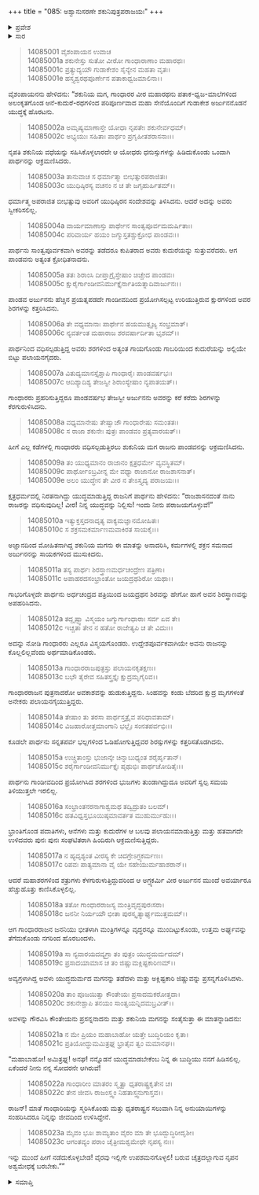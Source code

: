 +++
title = "085: ಅಶ್ವಾನುಸರಣೇ ಶಕುನಿಪುತ್ರಪರಾಜಯಃ"
+++

<details><summary>ಪ್ರವೇಶ</summary>


।।   ಓಂ ಓಂ ನಮೋ ನಾರಾಯಣಾಯ।।   ಶ್ರೀ ವೇದವ್ಯಾಸಾಯ ನಮಃ ।।

ಶ್ರೀ ಕೃಷ್ಣದ್ವೈಪಾಯನ ವೇದವ್ಯಾಸ ವಿರಚಿತ  

**ಶ್ರೀ ಮಹಾಭಾರತ**

**ಅಶ್ವಮೇಧಿಕ ಪರ್ವ**

**ಅಶ್ವಮೇಧಿಕ ಪರ್ವ**

**ಅಧ್ಯಾಯ 85**


</details>

<details><summary>ಸಾರ</summary>

ಶಕುನಿಯ ಮಗನು ಅರ್ಜುನನೊಂದಿಗೆ ಯುದ್ಧಮಾಡಿದುದು (1-18). ಸೇನೆಯು ಪರಾಜಯಗೊಳ್ಳಲು ಶಕುನಿಯ ಪತ್ನಿಯು ಶರಣಾಗತಳಾಗಿ ಬಂದುದು (19-23).


</details>

> 14085001 ವೈಶಂಪಾಯನ ಉವಾಚ  
14085001a ಶಕುನೇಸ್ತು ಸುತೋ ವೀರೋ ಗಾಂಧಾರಾಣಾಂ ಮಹಾರಥಃ।  
14085001c ಪ್ರತ್ಯುದ್ಯಯೌ ಗುಡಾಕೇಶಂ ಸೈನ್ಯೇನ ಮಹತಾ ವೃತಃ।  
14085001e ಹಸ್ತ್ಯಶ್ವರಥಪೂರ್ಣೇನ ಪತಾಕಾಧ್ವಜಮಾಲಿನಾ।।

ವೈಶಂಪಾಯನನು ಹೇಳಿದನು: “ಶಕುನಿಯ ಮಗ, ಗಾಂಧಾರರ ವೀರ ಮಹಾರಥನು ಪತಾಕ-ಧ್ವಜ-ಮಾಲೆಗಳಿಂದ ಅಲಂಕೃತಗೊಂಡ ಆನೆ-ಕುದುರೆ-ರಥಗಳಿಂದ ಪರಿಪೂರ್ಣವಾದ ಮಹಾ ಸೇನೆಯೊಂದಿಗೆ ಗುಡಾಕೇಶ ಅರ್ಜುನನೊಡನೆ ಯುದ್ಧಕ್ಕೆ ಹೊರಟನು.

> 14085002a ಅಮೃಷ್ಯಮಾಣಾಸ್ತೇ ಯೋಧಾ ನೃಪತೇಃ ಶಕುನೇರ್ವಧಮ್।  
14085002c ಅಭ್ಯಯುಃ ಸಹಿತಾಃ ಪಾರ್ಥಂ ಪ್ರಗೃಹೀತಶರಾಸನಾಃ।।

ನೃಪತಿ ಶಕುನಿಯ ವಧೆಯನ್ನು ಸಹಿಸಿಕೊಳ್ಳಲಾರದೇ ಆ ಯೋಧರು ಧನುಸ್ಸುಗಳನ್ನು ಹಿಡಿದುಕೊಂಡು ಒಂದಾಗಿ ಪಾರ್ಥನನ್ನು ಆಕ್ರಮಣಿಸಿದರು.

> 14085003a ತಾನುವಾಚ ಸ ಧರ್ಮಾತ್ಮಾ ಬೀಭತ್ಸುರಪರಾಜಿತಃ।  
14085003c ಯುಧಿಷ್ಠಿರಸ್ಯ ವಚನಂ ನ ಚ ತೇ ಜಗೃಹುರ್ಹಿತಮ್।।

ಧರ್ಮಾತ್ಮ ಅಪರಾಜಿತ ಬೀಭತ್ಸುವು ಅವರಿಗೆ ಯುಧಿಷ್ಠಿರನ ಸಂದೇಶವನ್ನು ತಿಳಿಸಿದನು. ಆದರೆ ಅದನ್ನು ಅವರು ಸ್ವೀಕರಿಸಲಿಲ್ಲ.

> 14085004a ವಾರ್ಯಮಾಣಾಸ್ತು ಪಾರ್ಥೇನ ಸಾಂತ್ವಪೂರ್ವಮಮರ್ಷಿತಾಃ।  
14085004c ಪರಿವಾರ್ಯ ಹಯಂ ಜಗ್ಮುಸ್ತತಶ್ಚುಕ್ರೋಧ ಪಾಂಡವಃ।।

ಪಾರ್ಥನು ಸಾಂತ್ವಪೂರ್ವಕವಾಗಿ ಅವರನ್ನು ತಡೆದರೂ ಕುಪಿತರಾದ ಅವರು ಕುದುರೆಯನ್ನು ಸುತ್ತುವರೆದರು. ಆಗ ಪಾಂಡವನು ಅತ್ಯಂತ ಕ್ರೋಧಿತನಾದನು.

> 14085005a ತತಃ ಶಿರಾಂಸಿ ದೀಪ್ತಾಗ್ರೈಸ್ತೇಷಾಂ ಚಿಚ್ಚೇದ ಪಾಂಡವಃ।  
14085005c ಕ್ಷುರೈರ್ಗಾಂಡೀವನಿರ್ಮುಕ್ತೈರ್ನಾತಿಯತ್ನಾದಿವಾರ್ಜುನಃ।।

ಪಾಂಡವ ಅರ್ಜುನನು ಹೆಚ್ಚಿನ ಪ್ರಯತ್ನಪಡದೇ ಗಾಂಡೀವದಿಂದ ಪ್ರಯೋಗಿಸಲ್ಪಟ್ಟ ಉರಿಯುತ್ತಿರುವ ಕ್ಷುರಗಳಿಂದ ಅವರ ಶಿರಗಳನ್ನು ಕತ್ತರಿಸಿದನು.

> 14085006a ತೇ ವಧ್ಯಮಾನಾಃ ಪಾರ್ಥೇನ ಹಯಮುತ್ಸೃಜ್ಯ ಸಂಭ್ರಮಾತ್।  
14085006c ನ್ಯವರ್ತಂತ ಮಹಾರಾಜ ಶರವರ್ಷಾರ್ದಿತಾ ಭೃಶಮ್।।

ಪಾರ್ಥನಿಂದ ವಧಿಸಲ್ಪಡುತ್ತಿದ್ದ ಅವರು ಶರಗಳಿಂದ ಅತ್ಯಂತ ಗಾಯಗೊಂಡು ಗಾಬರಿಯಿಂದ ಕುದುರೆಯನ್ನು ಅಲ್ಲಿಯೇ ಬಿಟ್ಟು ಪಲಾಯನಗೈದರು.

> 14085007a ವಿತುದ್ಯಮಾನಸ್ತೈಶ್ಚಾಪಿ ಗಾಂಧಾರೈಃ ಪಾಂಡವರ್ಷಭಃ।  
14085007c ಆದಿಶ್ಯಾದಿಶ್ಯ ತೇಜಸ್ವೀ ಶಿರಾಂಸ್ಯೇಷಾಂ ನ್ಯಪಾತಯತ್।।

ಗಾಂಧಾರರು ಪ್ರಹರಿಸುತ್ತಿದ್ದರೂ ಪಾಂಡವರ್ಷಭ ತೇಜಸ್ವೀ ಅರ್ಜುನನು ಅವರನ್ನು ಕರೆ ಕರೆದು ಶಿರಗಳನ್ನು ಕೆರಗುರುಳಿಸಿದನು.

> 14085008a ವಧ್ಯಮಾನೇಷು ತೇಷ್ವಾಜೌ ಗಾಂಧಾರೇಷು ಸಮಂತತಃ।  
14085008c ಸ ರಾಜಾ ಶಕುನೇಃ ಪುತ್ರಃ ಪಾಂಡವಂ ಪ್ರತ್ಯವಾರಯತ್।।

ಹೀಗೆ ಎಲ್ಲ ಕಡೆಗಳಲ್ಲಿ ಗಾಂಧಾರರು ವಧಿಸಲ್ಪಡುತ್ತಿರಲು ಶುಕುನಿಯ ಮಗ ರಾಜನು ಪಾಂಡವನನ್ನು ಆಕ್ರಮಣಿಸಿದನು.

> 14085009a ತಂ ಯುಧ್ಯಮಾನಂ ರಾಜಾನಂ ಕ್ಷತ್ರಧರ್ಮೇ ವ್ಯವಸ್ಥಿತಮ್।  
14085009c ಪಾರ್ಥೋಽಬ್ರವೀನ್ನ ಮೇ ವಧ್ಯಾ ರಾಜಾನೋ ರಾಜಶಾಸನಾತ್।  
14085009e ಅಲಂ ಯುದ್ಧೇನ ತೇ ವೀರ ನ ತೇಽಸ್ತ್ಯದ್ಯ ಪರಾಜಯಃ।।

ಕ್ಷತ್ರಧರ್ಮದಲ್ಲಿ ನಿರತನಾಗಿದ್ದು ಯುದ್ಧಮಾಡುತ್ತಿದ್ದ ರಾಜನಿಗೆ ಪಾರ್ಥನು ಹೇಳಿದನು: “ರಾಜಶಾಸನದಂತೆ ನಾನು ರಾಜರನ್ನು ವಧಿಸುವುದಿಲ್ಲ! ವೀರ! ನಿನ್ನ ಯುದ್ಧವನ್ನು ನಿಲ್ಲಿಸು! ಇಂದು ನೀನು ಪರಾಜಯಗೊಳ್ಳುವೆ!”

> 14085010a ಇತ್ಯುಕ್ತಸ್ತದನಾದೃತ್ಯ ವಾಕ್ಯಮಜ್ಞಾನಮೋಹಿತಃ।  
14085010c ಸ ಶಕ್ರಸಮಕರ್ಮಾಣಮವಾಕಿರತ ಸಾಯಕೈಃ।।

ಅಜ್ಞಾನದಿಂದ ಮೋಹಿತನಾಗಿದ್ದ ಶಕುನಿಯ ಮಗನು ಈ ಮಾತನ್ನು ಅನಾದರಿಸಿ, ಕರ್ಮಗಳಲ್ಲಿ ಶಕ್ರನ ಸಮನಾದ ಅರ್ಜುನನನ್ನು ಸಾಯಕಗಳಿಂದ ಮುಸುಕಿದನು.

> 14085011a ತಸ್ಯ ಪಾರ್ಥಃ ಶಿರಸ್ತ್ರಾಣಮರ್ಧಚಂದ್ರೇಣ ಪತ್ರಿಣಾ।  
14085011c ಅಪಾಹರದಸಂಭ್ರಾಂತೋ ಜಯದ್ರಥಶಿರೋ ಯಥಾ।।

ಗಾಭರಿಗೊಳ್ಳದೇ ಪಾರ್ಥನು ಅರ್ಧಚಂದ್ರದ ಪತ್ರಿಯಿಂದ ಜಯದ್ರಥನ ಶಿರವನ್ನು ಹೇಗೋ ಹಾಗೆ ಅವನ ಶಿರಸ್ತ್ರಾಣವನ್ನು ಅಪಹರಿಸಿದನು.

> 14085012a ತದ್ದೃಷ್ಟ್ವಾ ವಿಸ್ಮಯಂ ಜಗ್ಮುರ್ಗಾಂಧಾರಾಃ ಸರ್ವ ಏವ ತೇ।  
14085012c ಇಚ್ಚತಾ ತೇನ ನ ಹತೋ ರಾಜೇತ್ಯಪಿ ಚ ತೇ ವಿದುಃ।।

ಅದನ್ನು ನೋಡಿ ಗಾಂಧಾರರು ಎಲ್ಲರೂ ವಿಸ್ಮಯಗೊಂಡರು. ಉದ್ದೇಶಪೂರ್ವಕವಾಗಿಯೇ ಅವನು ರಾಜನನ್ನು ಕೊಲ್ಲಲಿಲ್ಲವೆಂದು ಅರ್ಥಮಾಡಿಕೊಂಡರು.

> 14085013a ಗಾಂಧಾರರಾಜಪುತ್ರಸ್ತು ಪಲಾಯನಕೃತಕ್ಷಣಃ।  
14085013c ಬಭೌ ತೈರೇವ ಸಹಿತಸ್ತ್ರಸ್ತೈಃ ಕ್ಷುದ್ರಮೃಗೈರಿವ।।

ಗಾಂಧಾರರಾಜನ ಪುತ್ರನಾದರೋ ಅವಕಾಶವನ್ನು ಹುಡುಕುತ್ತಿದ್ದನು. ಸಿಂಹವನ್ನು ಕಂಡು ಬೆದರಿದ ಕ್ಷುದ್ರ ಮೃಗಗಳಂತೆ ಅನೇಕರು ಪಲಾಯನಗೈಯುತ್ತಿದ್ದರು.

> 14085014a ತೇಷಾಂ ತು ತರಸಾ ಪಾರ್ಥಸ್ತತ್ರೈವ ಪರಿಧಾವತಾಮ್।  
14085014c ವಿಜಹಾರೋತ್ತಮಾಂಗಾನಿ ಭಲ್ಲೈಃ ಸಂನತಪರ್ವಭಿಃ।।

ಕೂಡಲೇ ಪಾರ್ಥನು ಸನ್ನತಪರ್ವ ಭಲ್ಲಗಳಿಂದ ಓಡಿಹೋಗುತ್ತಿದ್ದವರ ಶಿರಸ್ಸುಗಳನ್ನು ಕತ್ತರಿಸತೊಡಗಿದನು.

> 14085015a ಉಚ್ಚ್ರಿತಾಂಸ್ತು ಭುಜಾನ್ಕೇ ಚಿನ್ನಾಬುಧ್ಯಂತ ಶರೈರ್ಹೃತಾನ್।  
14085015c ಶರೈರ್ಗಾಂಡೀವನಿರ್ಮುಕ್ತೈಃ ಪೃಥುಭಿಃ ಪಾರ್ಥಚೋದಿತೈಃ।।

ಪಾರ್ಥನು ಗಾಂಡೀವದಿಂದ ಪ್ರಯೋಗಿಸಿದ ಶರಗಳಿಂದ ಭುಜಗಳು ತುಂಡಾಗಿದ್ದುದೂ ಅವರಿಗೆ ಸ್ವಲ್ಪ ಸಮಯ ತಿಳಿಯುತ್ತಲೇ ಇರಲಿಲ್ಲ.

> 14085016a ಸಂಭ್ರಾಂತನರನಾಗಾಶ್ವಮಥ ತದ್ವಿದ್ರುತಂ ಬಲಮ್।  
14085016c ಹತವಿಧ್ವಸ್ತಭೂಯಿಷ್ಠಮಾವರ್ತತ ಮುಹುರ್ಮುಹುಃ।।

ಭ್ರಾಂತಿಗೊಂಡ ಪದಾತಿಗಳು, ಆನೆಗಳು ಮತ್ತು ಕುದುರೆಗಳ ಆ ಬಲವು ಪಲಾಯನಮಾಡುತ್ತಿತ್ತು ಮತ್ತು ಹತವಾಗದೇ ಉಳಿದವರು ಪುನಃ ಪುನಃ ಸಂಘಟಿತರಾಗಿ ಹಿಂದಿರುಗಿ ಆಕ್ರಮಣಿಸುತ್ತಿದ್ದರು.

> 14085017a ನ ಹ್ಯದೃಶ್ಯಂತ ವೀರಸ್ಯ ಕೇ ಚಿದಗ್ರೇಽಗ್ರ್ಯಕರ್ಮಣಃ।  
14085017c ರಿಪವಃ ಪಾತ್ಯಮಾನಾ ವೈ ಯೇ ಸಹೇಯುರ್ಮಹಾಶರಾನ್।।

ಆದರೆ ಮಹಾಶರಗಳಿಂದ ಶತ್ರುಗಳು ಕೆಳಗುರುಳುತ್ತಿದ್ದುದರಿಂದ ಆ ಅಗ್ರ್ಯಕರ್ಮಿ ವೀರ ಅರ್ಜುನನ ಮುಂದೆ ಅವರ್ಯಾರೂ ಹೆಚ್ಚುಹೊತ್ತು ಕಾಣಿಸಿಕೊಳ್ಳಲಿಲ್ಲ.

> 14085018a ತತೋ ಗಾಂಧಾರರಾಜಸ್ಯ ಮಂತ್ರಿವೃದ್ಧಪುರಃಸರಾ।  
14085018c ಜನನೀ ನಿರ್ಯಯೌ ಭೀತಾ ಪುರಸ್ಕೃತ್ಯಾರ್ಘ್ಯಮುತ್ತಮಮ್।।

ಆಗ ಗಾಂಧಾರರಾಜನ ಜನನಿಯು ಭೀತಳಾಗಿ ಮಂತ್ರಿಗಳನ್ನೂ ವೃದ್ಧರನ್ನೂ ಮುಂದಿಟ್ಟುಕೊಂಡು, ಉತ್ತಮ ಅರ್ಘ್ಯವನ್ನು ತೆಗೆದುಕೊಂಡು ನಗರಿಂದ ಹೊರಬಂದಳು.

> 14085019a ಸಾ ನ್ಯವಾರಯದವ್ಯಗ್ರಾ ತಂ ಪುತ್ರಂ ಯುದ್ಧದುರ್ಮದಮ್।  
14085019c ಪ್ರಸಾದಯಾಮಾಸ ಚ ತಂ ಜಿಷ್ಣುಮಕ್ಲಿಷ್ಟಕಾರಿಣಮ್।।

ಅವ್ಯಗ್ರಳಾಗಿದ್ದ ಅವಳು ಯುದ್ಧದುರ್ಮದ ಮಗನನ್ನು ತಡೆದಳು ಮತ್ತು ಅಕ್ಲಿಷ್ಟಕಾರಿ ಜಿಷ್ಣುವನ್ನು ಪ್ರಸನ್ನಗೊಳಿಸಿದಳು.

> 14085020a ತಾಂ ಪೂಜಯಿತ್ವಾ ಕೌಂತೇಯಃ ಪ್ರಸಾದಮಕರೋತ್ತದಾ।  
14085020c ಶಕುನೇಶ್ಚಾಪಿ ತನಯಂ ಸಾಂತ್ವಯನ್ನಿದಮಬ್ರವೀತ್।।

ಅವಳನ್ನು ಗೌರವಿಸಿ ಕೌಂತೇಯನು ಪ್ರಸನ್ನನಾದನು ಮತ್ತು ಶಕುನಿಯ ಮಗನನ್ನು ಸಂತೈಸುತ್ತಾ ಈ ಮಾತನ್ನಾಡಿದನು:

> 14085021a ನ ಮೇ ಪ್ರಿಯಂ ಮಹಾಬಾಹೋ ಯತ್ತೇ ಬುದ್ಧಿರಿಯಂ ಕೃತಾ।  
14085021c ಪ್ರತಿಯೋದ್ಧುಮಮಿತ್ರಘ್ನ ಭ್ರಾತೈವ ತ್ವಂ ಮಮಾನಘ।।

“ಮಹಾಬಾಹೋ! ಅಮಿತ್ರಘ್ನ! ಅನಘ! ನನ್ನೊಡನೆ ಯುದ್ಧಮಾಡಬೇಕೆಂಬ ನಿನ್ನ ಈ ಬುದ್ಧಿಯು ನನಗೆ ಹಿಡಿಸಲಿಲ್ಲ. ಏಕೆಂದರೆ ನೀನು ನನ್ನ ಸೋದರನೇ ಆಗಿರುವೆ!

> 14085022a ಗಾಂಧಾರೀಂ ಮಾತರಂ ಸ್ಮೃತ್ವಾ ಧೃತರಾಷ್ಟ್ರಕೃತೇನ ಚ।  
14085022c ತೇನ ಜೀವಸಿ ರಾಜಂಸ್ತ್ವಂ ನಿಹತಾಸ್ತ್ವನುಗಾಸ್ತವ।।

ರಾಜನ್! ಮಾತೆ ಗಾಂಧಾರಿಯನ್ನು ಸ್ಮರಿಸಿಕೊಂಡು ಮತ್ತು ಧೃತರಾಷ್ಟ್ರನ ಸಲುವಾಗಿ ನಿನ್ನ ಅನುಯಾಯಿಗಳನ್ನು ಸಂಹರಿಸಿದರೂ ನಿನ್ನನ್ನು ಜೀವದಿಂದ ಉಳಿಸಿದ್ದೇನೆ.

> 14085023a ಮೈವಂ ಭೂಃ ಶಾಮ್ಯತಾಂ ವೈರಂ ಮಾ ತೇ ಭೂದ್ಬುದ್ಧಿರೀದೃಶೀ।  
14085023c ಆಗಂತವ್ಯಂ ಪರಾಂ ಚೈತ್ರೀಮಶ್ವಮೇಧೇ ನೃಪಸ್ಯ ನಃ।।

ಇನ್ನು ಮುಂದೆ ಹೀಗೆ ನಡೆದುಕೊಳ್ಳಬೇಡ! ವೈರವು ಇಲ್ಲಿಗೇ ಉಪಶಮನಗೊಳ್ಳಲಿ! ಬರುವ ಚೈತ್ರದಲ್ಲಾಗುವ ನೃಪನ ಅಶ್ವಮೇಧಕ್ಕೆ ಬರಬೇಕು.””


<details><summary>ಸಮಾಪ್ತಿ</summary>

ಇತಿ ಶ್ರೀಮಹಾಭಾರತೇ ಅಶ್ವಮೇಧಿಕಪರ್ವಣಿ ಅಶ್ವಾನುಸರಣೇ ಶಕುನಿಪುತ್ರಪರಾಜಯೇ ಪಂಚಾಶೀತಿತಮೋಽಧ್ಯಾಯಃ।।  
ಇದು ಶ್ರೀಮಹಾಭಾರತದಲ್ಲಿ ಅಶ್ವಮೇಧಿಕಪರ್ವದಲ್ಲಿ ಅಶ್ವಾನುಸರಣೇ ಶಕುನಿಪುತ್ರಪರಾಜಯ ಎನ್ನುವ ಎಂಭತ್ತೈದನೇ ಅಧ್ಯಾಯವು.

</details>


